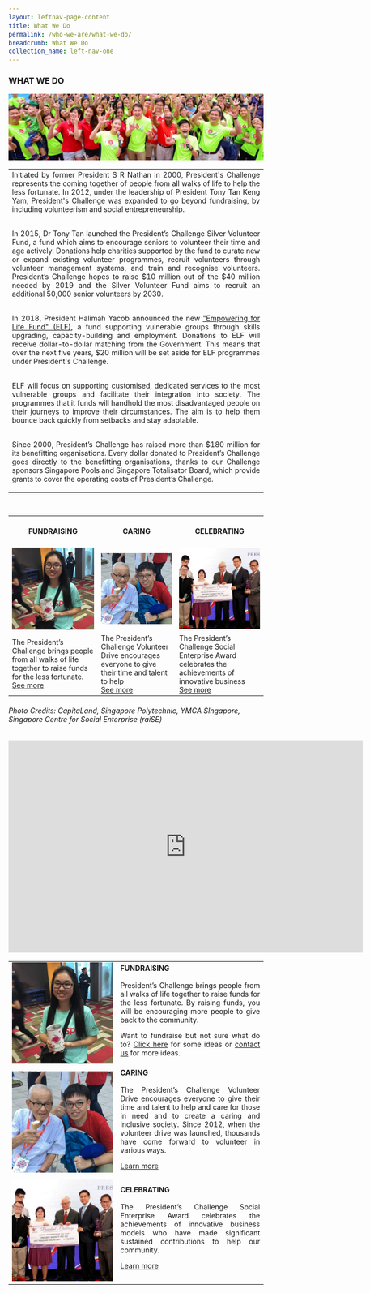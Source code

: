 ```yaml
---
layout: leftnav-page-content
title: What We Do
permalink: /who-we-are/what-we-do/
breadcrumb: What We Do
collection_name: left-nav-one
---
```


### WHAT WE DO
![WhatWeDo_Banner](/images/capita-land.jpg "WhatWeDo Banner")

<table width="100%" cellpadding="10px" cellspacing="10px"><tr><td align="justify">Initiated by former President S R Nathan in 2000, President's Challenge represents the coming together of people from all walks of life to help the less fortunate. In 2012, under the leadership of President Tony Tan Keng Yam, President's Challenge was expanded to go beyond fundraising, by including volunteerism and social entrepreneurship.  <br><br>
  
In 2015, Dr Tony Tan launched the President’s Challenge Silver Volunteer Fund, a fund which aims to encourage seniors to volunteer their time and age actively. Donations help charities supported by the fund to curate new or expand existing volunteer programmes, recruit volunteers through volunteer management systems, and train and recognise volunteers. President’s Challenge hopes to raise $10 million out of the $40 million needed by 2019 and the Silver Volunteer Fund aims to recruit an additional 50,000 senior volunteers by 2030. <br><br>

In 2018, President Halimah Yacob announced the new ["Empowering for Life Fund" (ELF)](/empowering-for-life-fund/), a fund supporting vulnerable groups through skills upgrading, capacity-building and employment. Donations to ELF will receive dollar-to-dollar matching from the Government. This means that over the next five years, $20 million will be set aside for ELF programmes under President's Challenge. <br><br>

ELF will focus on supporting customised, dedicated services to the most vulnerable groups and facilitate their integration into society. The programmes that it funds will handhold the most disadvantaged people on their journeys to improve their circumstances. The aim is to help them bounce back quickly from setbacks and stay adaptable.
 <br><br>
 
Since 2000, President’s Challenge has raised more than $180 million for its benefitting organisations. Every dollar donated to President’s Challenge goes directly to the benefitting organisations, thanks to our Challenge sponsors Singapore Pools and Singapore Totalisator Board, which provide grants to cover the operating costs of President’s Challenge.</td></tr>
</table>
<br>

<table width="100%" cellpadding="10px" cellspacing="10px"><tr><td align="center"><h4>FUNDRAISING</h4></td><td align="center"><h4>CARING</h4></td><td align="center"><h4>CELEBRATING</h4></td></tr>
<tr><td><a href="#tag1"><img src="/images/wwd_fundraising.jpg" style="width:200px;"></a></td>
<td><a href="#tag2"><img src="/images/wwd_caring.jpg" style="width:200px"></a></td>
<td><a href="#tag3"><img src="/images/wwd_celebrating.jpg" style="width:200px"></a></td></tr>
<tr><td>The President’s Challenge brings people from all walks of life together to raise funds for the less fortunate.<br> <a href="#tag1">See more</a> </td>
<td>The President’s Challenge Volunteer Drive encourages everyone to give their time and talent to help<br><a href="#tag2">See more</a></td>
<td>The President’s Challenge Social Enterprise Award celebrates the achievements of innovative business<br><a href="#tag3">See more</a></td></tr>
</table>


###### Photo Credits: CapitaLand, Singapore Polytechnic, YMCA SIngapore, Singapore Centre for Social Enterprise (raiSE)

<iframe width="700" height="419" src="https://www.youtube.com/embed/nY-GEQh3_l4" frameborder="0" allow="autoplay; encrypted-media" allowfullscreen></iframe>

<br>


<table width="100%" cellpadding="10px" cellspacing="10px">
<tr><td id="tag1" width="200px"><img src="/images/wwd_fundraising.jpg" style="width:200px"></td>
  <td align="justify"><b>FUNDRAISING</b> <br><br>
President’s Challenge brings people from all walks of life together to raise funds for the less fortunate. By raising funds, you will be encouraging more people to give back to the community.

Want to fundraise but not sure what do to? <a href="/take-action/partner-with-us/">Click here</a>  for some ideas or 
<a href="/who-we-are/contact-us/">contact us</a> for more ideas.
</td></tr>

<tr><td id="tag2" width="200px"> <img src="/images/wwd_caring.jpg" style="width:200px"> </td>
  <td align="justify"><b>CARING</b><br><br>
The President’s Challenge Volunteer Drive encourages everyone to give their time and talent to help and care for those in need and to create a caring and inclusive society. Since 2012, when the volunteer drive was launched, thousands have come forward to volunteer in various ways.  

<a href="/take-action/volunteer/">Learn more</a>
</td></tr>

<tr><td id="tag3" width="200px"> <img src="/images/wwd_celebrating.jpg" style="width:200px"> </td>
  <td align="justify"><b>CELEBRATING</b><br><br>
The President’s Challenge Social Enterprise Award celebrates the achievements of innovative business models who have made significant sustained contributions to help our community.

<a href="/who-we-are/social-enterprise/">Learn more</a>
</td></tr>
</table>
